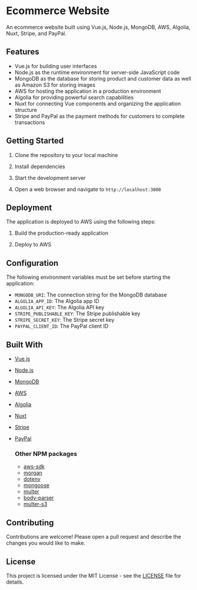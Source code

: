 # Ecommerce Website

An ecommerce website built using Vue.js, Node.js, MongoDB, AWS, Algolia, Nuxt, Stripe, and PayPal.

## Features
- Vue.js for building user interfaces
- Node.js as the runtime environment for server-side JavaScript code
- MongoDB as the database for storing product and customer data as well as Amazon S3 for storing images
- AWS for hosting the application in a production environment
- Algolia for providing powerful search capabilities
- Nuxt for connecting Vue components and organizing the application structure
- Stripe and PayPal as the payment methods for customers to complete transactions

## Getting Started
1. Clone the repository to your local machine

2. Install dependencies

3. Start the development server

4. Open a web browser and navigate to `http://localhost:3000`

## Deployment
The application is deployed to AWS using the following steps:

1. Build the production-ready application

2. Deploy to AWS

## Configuration
The following environment variables must be set before starting the application:
- `MONGODB_URI`: The connection string for the MongoDB database
- `ALGOLIA_APP_ID`: The Algolia app ID
- `ALGOLIA_API_KEY`: The Algolia API key
- `STRIPE_PUBLISHABLE_KEY`: The Stripe publishable key
- `STRIPE_SECRET_KEY`: The Stripe secret key
- `PAYPAL_CLIENT_ID`: The PayPal client ID

## Built With
- [Vue.js](https://vuejs.org/)
- [Node.js](https://nodejs.org/)
- [MongoDB](https://www.mongodb.com/)
- [AWS](https://aws.amazon.com/)
- [Algolia](https://www.algolia.com/)
- [Nuxt](https://nuxtjs.org/)
- [Stripe](https://stripe.com/)
- [PayPal](https://paypal.com)

  ### Other NPM packages 
  - [aws-sdk](https://www.npmjs.com/package/aws-sdk)
  - [morgan](https://www.npmjs.com/package/morgan)
  - [dotenv](https://www.npmjs.com/package/dotenv)
  - [mongoose](https://www.npmjs.com/package/mongoose)
  - [multer](https://www.npmjs.com/package/multer)
  - [body-parser](https://www.npmjs.com/package/body-parser)
  - [multer-s3](https://www.npmjs.com/package/multer-s3)

## Contributing
Contributions are welcome! Please open a pull request and describe the changes you would like to make.

## License
This project is licensed under the MIT License - see the [LICENSE](LICENSE) file for details.
